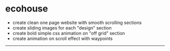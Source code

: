 # ecohouse
- create clean one page website with smooth scrolling sections
- create sliding images for each "design" section
- create bold simple css animation on "off grid" section
- create animation on scroll effect with waypoints
------------------------------------------------------------
